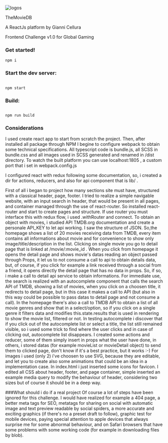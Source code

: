 ![logos](https://image.ibb.co/m8S9ew/react.jpg)

TheMovieDB

A ReactJs platform by Gianni Cellura

Frontend Challenge v1.0 for Global Gaming



### Get started!
```
npm i
```

### Start the dev server:
```

npm start

```

### Build:
```

npm run build

```

### Considerations
I used create react app to start from scratch the project. Then, after installed all package through NPM I begine to configure webpack to obtain some technical specifications.
All typescript code is bundle.js, all SCSS in bundle.css and all images used in SCSS generated and renamed in /dist directory.
To watch the built platform you can use localhost:1805 , a custom port that i set in webpack.config.js

I configured react with redux following some documentation, so, i created a dir for actions, reducers, and also for api component that is lib/ .

First of all i began to project how many sections site must have, structured with a classical header, page, footer. I tried to realize a simple navigable website, with an input search in header, that would be present in all pages, and container managed through the use of react-router. So installed react-router and start to create pages and structure. 
If use router you must interface this with redux flow, i used .withRouter and connect. 
To obtain an object with movies, i studied API TMDB.org documentation and create a personale API_KEY to let api working. I saw the structure of JSON. So,the homepage shows a list of 20 movies receiving data from TMDB, every item contains all informations about movie and for convenience to show only image/title/description in the list.
Clicking on single movie you go to detail page that is linked at /movie/:movie_id . When you click from homepage it opens the detail page and shows movie's datas reading an object passed through Props, it let us to not consume a call to api to obtain details data, but, of course, if you click for example a link received through a social from a friend, it opens directly the detail page that has no data in props. So, if so, i make a call to detail api service to obtain informations.
For immediate use, the search is realized with an autocomplete component that calls the search API of TMDB, showing a list of movies, when you click on a choosen title, it redirects to detail page, but in this case it makes a call to API (but also in this way could be possible to pass datas to detail page and not consume a call).
In the homepage there's also a call to TMDB API to obtain a list of all movie genres and show that in a select/option, so if you click on a single genre it filters data and modifies this.state.results that is used in rendering to show the movie list, filtered or not.
In testing autocomplete i discover that if you click out of the autocomplete list or select a title, the list still remained visible, so i used some trick to find where the user clicks and in case of clicking out, autocomplete list disappears.
I created some actions and reducer, some of them simply insert in props what the user have done, in others, i stored datas (for example movieList or movieDetail object) to send them to clicked page, don't know if it's a best practice, but it works :-)
For images i used (only 2) i've choosen to use SVG, because they are editable, and let you to create also some animations that could be an idea in a implementation case.
In index.html i just inserted some icons for favicon. I edited all CSS about header, footer, and page container, simple inserted an example media query to modify the behaviour of header, considering two sizes but of course it should be in a deep way.

###What should i do if a real project
Of course a lot of steps have been ignored for this challenge. I would have realized for example a 404 page, a better meta tags for SEO, metatags for sharing on social with automatic image and text preview readable by social spiders, a more accurate and exciting graphics (if there's no a preset draft to follow), graphic test for mobile devices, paying special attention to apple devices that always surprise me for some abnormal behaviour, and on Safari browsers that have some problems with some working code (for example in downloading files by blob).


